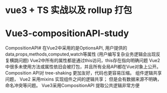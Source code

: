 # vue3 + TS 实战以及 rollup 打包
# Vue3-compositionAPI-study
CompositionAPI# 在Vue2中采用的是OptionsAPI, 用户提供的data,props,methods,computed,watch等属性 (用户编写复杂业务逻辑会出现反复横跳问题) Vue2中所有的属性都是通过this访问，this存在指向明确问题 Vue2中很多未使用方法或属性依旧会被打包，并且所有全局API都在Vue对象上公开。Composition API对 tree-shaking 更加友好，代码也更容易压缩。 组件逻辑共享问题， Vue2 采用mixins 实现组件之间的逻辑共享； 但是会有数据来源不明确，命名冲突等问题。 Vue3采用CompositionAPI 提取公共逻辑非常方便
